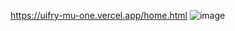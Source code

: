 https://uifry-mu-one.vercel.app/home.html
![image](https://github.com/MurtAz2001/UIFRY/assets/96049918/5a43fd23-8ba2-4468-ab31-1aec20c45b01)

